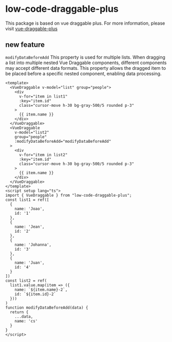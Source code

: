 # low-code-draggable-plus

This package is based on vue draggable plus. For more information, please visit [vue-draggable-plus](https://www.npmjs.com/package/vue-draggable-plus)

## new feature
`modifyDataBeforeAdd`
This property is used for multiple lists. When dragging a list into multiple nested Vue Draggable components, different components may accept different data formats. This property allows the dragged item to be placed before a specific nested component, enabling data processing.

```vue
<template>
  <VueDraggable v-model="list" group="people">
    <div
      v-for="item in list1"
      :key="item.id"
      class="cursor-move h-30 bg-gray-500/5 rounded p-3"
    >
      {{ item.name }}
    </div>
  </VueDraggable>
  <VueDraggable
    v-model="list2"
    group="people"
    :modifyDataBeforeAdd="modifyDataBeforeAdd"
  >
    <div
      v-for="item in list2"
      :key="item.id"
      class="cursor-move h-30 bg-gray-500/5 rounded p-3"
    >
      {{ item.name }}
    </div>
  </VueDraggable>
</template>
<script setup lang="ts">
import { VueDraggable } from "low-code-draggable-plus";
const list1 = ref([
  {
    name: 'Joao',
    id: '1'
  },
  {
    name: 'Jean',
    id: '2'
  },
  {
    name: 'Johanna',
    id: '3'
  },
  {
    name: 'Juan',
    id: '4'
  }
])
const list2 = ref(
  list1.value.map(item => ({
    name: `${item.name}-2`,
    id: `${item.id}-2`
  }))
)
function modifyDataBeforeAdd(data) {
  return {
    ...data,
    name: 'cs'
  }
}
</script>
```
